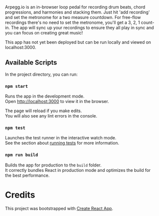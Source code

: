 
Arpegg.io is an in-browser loop pedal for recording drum beats, chord progressions, and harmonies and stacking them. Just hit 'add recording' and set the metronome for a two measure countdown. For free-flow recordings there's no need to set the metronome, you'll get a 3, 2, 1 count-in. The app will sync up your recordings to ensure they all play in sync and you can focus on creating great music!

 This app has not yet been deployed but can be run locally and viewed on localhost:3000.

## Available Scripts

In the project directory, you can run:

### `npm start`

Runs the app in the development mode.<br>
Open [http://localhost:3000](http://localhost:3000) to view it in the browser.

The page will reload if you make edits.<br>
You will also see any lint errors in the console.

### `npm test`

Launches the test runner in the interactive watch mode.<br>
See the section about [running tests](#running-tests) for more information.

### `npm run build`

Builds the app for production to the `build` folder.<br>
It correctly bundles React in production mode and optimizes the build for the best performance.



# Credits

This project was bootstrapped with [Create React App](https://github.com/facebookincubator/create-react-app).

